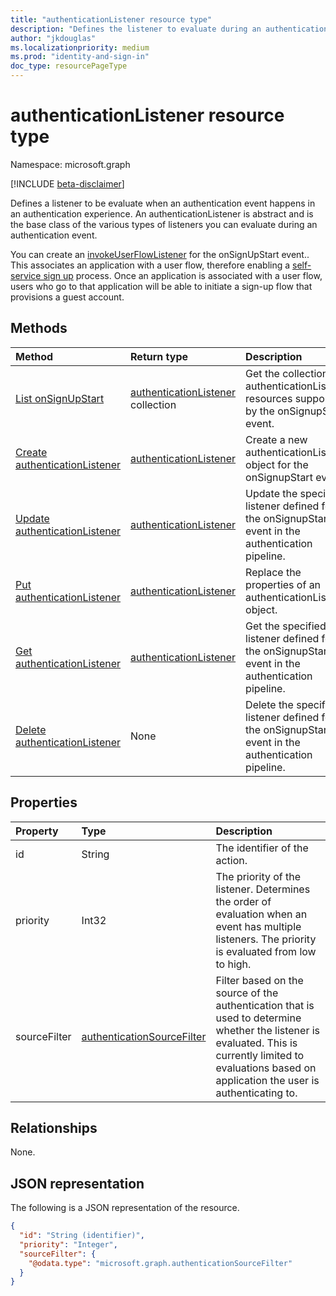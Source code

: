 ```yaml
---
title: "authenticationListener resource type"
description: "Defines the listener to evaluate during an authentication event."
author: "jkdouglas"
ms.localizationpriority: medium
ms.prod: "identity-and-sign-in"
doc_type: resourcePageType
---
```


# authenticationListener resource type

Namespace: microsoft.graph

[!INCLUDE [beta-disclaimer](../../includes/beta-disclaimer.md)]

Defines a listener to be evaluate when an authentication event happens in an authentication experience. An authenticationListener is abstract and is the base class of the various types of listeners you can evaluate during an authentication event. 

You can create an [invokeUserFlowListener](../resources/invokeuserflowlistener.md) for the onSignUpStart event.. This associates an application with a user flow, therefore enabling a [self-service sign up](https://docs.microsoft.com/azure/active-directory/external-identities/self-service-sign-up-overview) process. Once an application is associated with a user flow, users who go to that application will be able to initiate a sign-up flow that provisions a guest account.

## Methods

|Method|Return type|Description|
|:---|:---|:---|
|[List onSignUpStart](../api/authenticationeventspolicy-list-onsignupstart.md)|[authenticationListener](../resources/authenticationlistener.md) collection|Get the collection of authenticationListener resources supported by the onSignupStart event.|
|[Create authenticationListener](../api/authenticationeventspolicy-post-onsignupstart.md)|[authenticationListener](../resources/authenticationlistener.md)|Create a new authenticationListener object for the onSignupStart event.|
|[Update authenticationListener](../api/authenticationlistener-update.md)|[authenticationListener](../resources/authenticationlistener.md)|Update the specified listener defined for the onSignupStart event in the authentication pipeline.|
|[Put authenticationListener](../api/authenticationlistener-put.md)|[authenticationListener](../resources/authenticationlistener.md)|Replace the properties of an authenticationListener object.|
|[Get authenticationListener](../api/authenticationlistener-get.md)|[authenticationListener](../resources/authenticationlistener.md)|Get the specified listener defined for the onSignupStart event in the authentication pipeline.|
|[Delete authenticationListener](../api/authenticationlistener-delete.md)|None|Delete the specified listener defined for the onSignupStart event in the authentication pipeline.|

## Properties

|Property|Type|Description|
|:---|:---|:---|
|id|String|The identifier of the action.|
|priority|Int32|The priority of the listener. Determines the order of evaluation when an event has multiple listeners. The priority is evaluated from low to high.|
|sourceFilter|[authenticationSourceFilter](../resources/authenticationsourcefilter.md)|Filter based on the source of the authentication that is used to determine whether the listener is evaluated. This is currently limited to evaluations based on application the user is authenticating to.|

## Relationships

None.

## JSON representation

The following is a JSON representation of the resource.
<!-- {
  "blockType": "resource",
  "keyProperty": "id",
  "@odata.type": "microsoft.graph.authenticationListener",
  "openType": false
}
-->

``` json
{
  "id": "String (identifier)",
  "priority": "Integer",
  "sourceFilter": {
    "@odata.type": "microsoft.graph.authenticationSourceFilter"
  }
}
```
